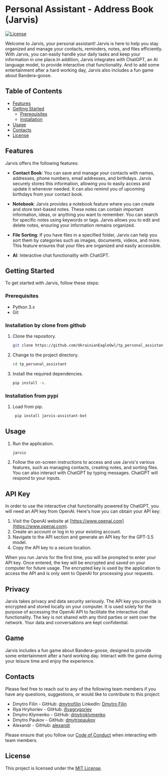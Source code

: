 
# Personal Assistant - Address Book (Jarvis)

[![License](https://img.shields.io/badge/license-MIT-blue.svg)](https://opensource.org/licenses/MIT)

Welcome to Jarvis, your personal assistant! Jarvis is here to help you stay organized and manage your contacts, reminders, notes, and files efficiently. With Jarvis, you can easily handle your daily tasks and keep your information in one place.In addition, Jarvis integrates with ChatGPT, an AI language model, to provide interactive chat functionality. And to add some entertainment after a hard working day, Jarvis also includes a fun game about Bandera-goose.

## Table of Contents

- [Features](#features)
- [Getting Started](#getting-started)
  - [Prerequisites](#prerequisites)
  - [Installation](#installation)
- [Usage](#usage)
- [Contacts](#contacts)
- [License](#license)

## Features

Jarvis offers the following features:

- **Contact Book**: You can save and manage your contacts with names, addresses, phone numbers, email addresses, and birthdays. Jarvis securely stores this information, allowing you to easily access and update it whenever needed. It can also remind you of upcoming birthdays from your contact book.

- **Notebook**: Jarvis provides a notebook feature where you can create and store text-based notes. These notes can contain important information, ideas, or anything you want to remember. You can search for specific notes using keywords or tags. Jarvis allows you to edit and delete notes, ensuring your information remains organized.

- **File Sorting**: If you have files in a specified folder, Jarvis can help you sort them by categories such as images, documents, videos, and more. This feature ensures that your files are organized and easily accessible.

- **AI**: Interactive chat functionality with ChatGPT.

## Getting Started

To get started with Jarvis, follow these steps:

### Prerequisites

- Python 3.x
- Git  

### Installation by clone from github

1. Clone the repository.
   ```sh
   git clone https://github.com/UkrainianEagleOwl/tp_personal_assistant.git
   ```

2. Change to the project directory.
   ```sh
   cd tp_personal_assistant
   ```

3. Install the required dependencies.
   ```sh
   pip install -e.
   ```
### Installation from pypi

1. Load from pip.
   ```sh
    pip install jarvis-assistant-bot
   ```

## Usage

1. Run the application.
   ```sh
   jarvis
   ```

2. Follow the on-screen instructions to access and use Jarvis's various features, such as managing contacts, creating notes, and sorting files. You can also interact with ChatGPT by typing messages. ChatGPT will respond to your inputs.

## API Key

In order to use the interactive chat functionality powered by ChatGPT, you will need an API key from OpenAI. Here's how you can obtain your API key:

1. Visit the OpenAI website at [https://www.openai.com](https://www.openai.com).
2. Create an account or log in to your existing account.
3. Navigate to the API section and generate an API key for the GPT-3.5 model.
4. Copy the API key to a secure location.

When you run Jarvis for the first time, you will be prompted to enter your API key. Once entered, the key will be encrypted and saved on your computer for future usage. The encrypted key is used by the application to access the API and is only sent to OpenAI for processing your requests.

## Privacy

Jarvis takes privacy and data security seriously. The API key you provide is encrypted and stored locally on your computer. It is used solely for the purpose of accessing the OpenAI API to facilitate the interactive chat functionality. The key is not shared with any third parties or sent over the network. Your data and conversations are kept confidential.

## Game

Jarvis includes a fun game about Bandera-goose, designed to provide some entertainment after a hard working day. Interact with the game during your leisure time and enjoy the experience.

## Contacts

Please feel free to reach out to any of the following team members if you have any questions, suggestions, or would like to contribute to this project:

- Dmytro Filin - GitHub: [dmytrofilin](https://github.com/UkrainianEagleOwl) LinkedIn: [Dmytro Filin](https://www.linkedin.com/in/dmytro-filin-18716b198/) 
- Illya Hryhoriev - GitHub: [illyagrygoriev](https://github.com/Adentas)
- Dmytro Klymenko - GitHub: [dmytroklymenko](https://github.com/leegosx)
- Dmytro Paukov - GitHub: [dmytropaukov](https://github.com/paukdv)
- Alexandr - GitHub: [alexandr](https://github.com/sanyashahter)

Please ensure that you follow our [Code of Conduct](CODE_OF_CONDUCT.md) when interacting with team members.

## License

This project is licensed under the [MIT License](https://opensource.org/licenses/MIT).

